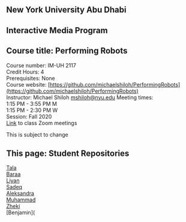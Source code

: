 ## New York University Abu Dhabi  
## Interactive Media Program
## Course title: Performing Robots
Course number: IM-UH 2117  
Credit Hours: 4     
Prerequisites: None     
Course website:
[https://github.com/michaelshiloh/PerformingRobots](https://github.com/michaelshiloh/PerformingRobots)  
Instructor: Michael Shiloh mshiloh@nyu.edu
Meeting times:    
1:15 PM - 3:55 PM M  
1:15 PM - 2:30 PM W  
Session: Fall 2020    
[Link](https://nyu.zoom.us/j/99801224178) to class Zoom meetings

This is subject to change

## This page: Student Repositories

[Tala](https://github.com/talaasiri3/PerformingRobots)  
[Baraa](https://github.com/BaraaAlJorf/PerformingRobots)  
[Liyan](https://github.com/LiyanIbrahim/performingRobots)  
[Sadeq](https://github.com/sadeqalkh/PerformingRobots)  
[Aleksandra](https://github.com/aleksandramedina/Performing-Robots)  
[Muhammad](https://github.com/MuhammadBinNauman/Performing-Robots)  
[Zheki](https://github.com/Zheki/Performing-Robots)  
[Benjamin](  
